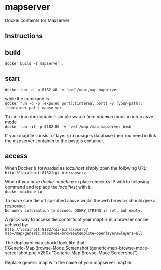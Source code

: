 # mapserver

Docker container for Mapserver

## Instructions

## build

```docker build -t mapserver .```

## start
```docker run -d -p 8182:80 -v `pwd`/map:/map mapserver```

while the command is<br/>
`docker run -d -p [exposed port]:[internal port] -v [your-path]:[container-path] mapserver` 

To step into the container simple switch from _daemon_ mode to _interactive_ mode<br/>
```docker run -it -p 8182:80 -v `pwd`/map:/map mapserver bash```

If your mapfile consist of layer in a postgres database then you need to link the mapserver container to the postgis container.

## access

When Docker is forwarded as _localhost_ simply open the following URL:<br/> 
`http://localhost:8182/cgi-bin/mapserv`

When if you have _docker-machine_ in place check its IP with to following command and replace the _localhost_ with it.<br/>
`docker-machine ip`

To make sure the url specified above works the web browser should give a response:<br/>
 `No query information to decode. QUERY_STRING is set, but empty.`

A quick way to access the contents of your mapfile in a browser can be achived by:<br/>
`http://localhost:8182/cgi-bin/mapserv?map=/map/generic.map&mode=browse&template=openlayers&layers=all`

The displayed map should look like that:<br/>
![Generic-Map Browse-Mode Screenshot](generic-map-browse-mode-screenshot.png =250x "Generic-Map Browse-Mode Screenshot")

Replace generic.map with the name of your mapserver mapfile.

